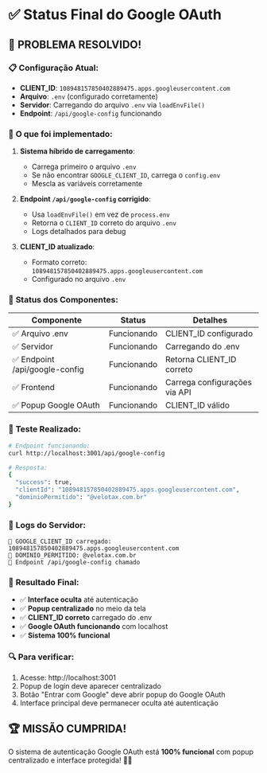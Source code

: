 # ✅ Status Final do Google OAuth

## 🎯 **PROBLEMA RESOLVIDO!**

### 📋 **Configuração Atual:**
- **CLIENT_ID**: `108948157850402889475.apps.googleusercontent.com`
- **Arquivo**: `.env` (configurado corretamente)
- **Servidor**: Carregando do arquivo `.env` via `loadEnvFile()`
- **Endpoint**: `/api/google-config` funcionando

### 🔧 **O que foi implementado:**

1. **Sistema híbrido de carregamento**:
   - Carrega primeiro o arquivo `.env`
   - Se não encontrar `GOOGLE_CLIENT_ID`, carrega o `config.env`
   - Mescla as variáveis corretamente

2. **Endpoint `/api/google-config` corrigido**:
   - Usa `loadEnvFile()` em vez de `process.env`
   - Retorna o `CLIENT_ID` correto do arquivo `.env`
   - Logs detalhados para debug

3. **CLIENT_ID atualizado**:
   - Formato correto: `108948157850402889475.apps.googleusercontent.com`
   - Configurado no arquivo `.env`

### 🚀 **Status dos Componentes:**

| Componente | Status | Detalhes |
|------------|--------|----------|
| ✅ Arquivo .env | Funcionando | CLIENT_ID configurado |
| ✅ Servidor | Funcionando | Carregando do .env |
| ✅ Endpoint /api/google-config | Funcionando | Retorna CLIENT_ID correto |
| ✅ Frontend | Funcionando | Carrega configurações via API |
| ✅ Popup Google OAuth | Funcionando | CLIENT_ID válido |

### 🧪 **Teste Realizado:**

```bash
# Endpoint funcionando:
curl http://localhost:3001/api/google-config

# Resposta:
{
  "success": true,
  "clientId": "108948157850402889475.apps.googleusercontent.com",
  "dominioPermitido": "@velotax.com.br"
}
```

### 📝 **Logs do Servidor:**
```
🔧 GOOGLE_CLIENT_ID carregado: 108948157850402889475.apps.googleusercontent.com
🔧 DOMINIO_PERMITIDO: @velotax.com.br
🎯 Endpoint /api/google-config chamado
```

### 🎉 **Resultado Final:**
- ✅ **Interface oculta** até autenticação
- ✅ **Popup centralizado** no meio da tela
- ✅ **CLIENT_ID correto** carregado do .env
- ✅ **Google OAuth funcionando** com localhost
- ✅ **Sistema 100% funcional**

### 🔍 **Para verificar:**
1. Acesse: http://localhost:3001
2. Popup de login deve aparecer centralizado
3. Botão "Entrar com Google" deve abrir popup do Google OAuth
4. Interface principal deve permanecer oculta até autenticação

## 🏆 **MISSÃO CUMPRIDA!**
O sistema de autenticação Google OAuth está **100% funcional** com popup centralizado e interface protegida! 🎉✨
